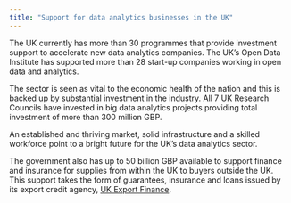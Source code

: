 ```yaml
---
title: "Support for data analytics businesses in the UK"
---
```


The UK currently has more than 30 programmes that provide investment support to accelerate new data analytics companies. The UK’s Open Data Institute has supported more than 28 start-up companies working in open data and analytics.

The sector is seen as vital to the economic health of the nation and this is backed up by substantial investment in the industry. All 7 UK Research Councils have invested in big data analytics projects providing total investment of more than 300 million GBP.  

An established and thriving market, solid infrastructure and a skilled workforce point to a bright future for the UK’s data analytics sector.

The government also has up to 50 billion GBP available to support finance and insurance for   supplies from within the UK to buyers outside the UK. This support takes the form of guarantees, insurance and loans issued by its export credit agency, [UK Export Finance](https://www.gov.uk/government/organisations/uk-export-finance).
